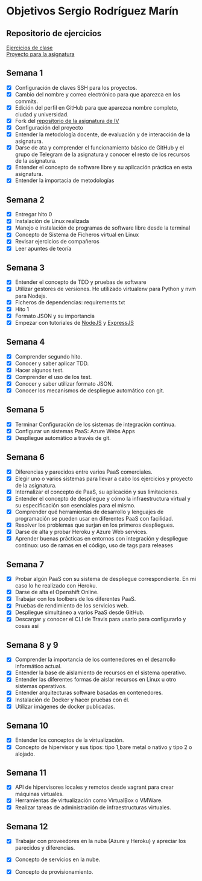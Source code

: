 # Objetivos Sergio Rodríguez Marín

## Repositorio de ejercicios
[Ejercicios de clase](https://github.com/pavocejudo/ejerciciosIV/)  
[Proyecto para la asignatura](https://github.com/pavocejudo/ProyectoIV)
## Semana 1
- [X] Configuración de claves SSH para los proyectos.
- [X] Cambio del nombre y correo electrónico para que aparezca en los commits.
- [X] Edición del perfil en GitHub para que aparezca nombre completo, ciudad y universidad.
- [X] Fork del [repositorio de la asignatura de IV](https://github.com/JJ/IV-18-19)
- [X] Configuración del proyecto
- [X] Entender la metodología docente, de evaluación y de interacción de la asignatura.
- [X] Darse de ata y comprender el funcionamiento básico de GitHub y el grupo de Telegram de la asignatura y conocer el resto de los recursos de la asignatura.
- [X] Entender el concepto de software libre y su aplicación práctica en esta asignatura.
- [X] Entender la importacia de metodologías

## Semana 2

- [X] Entregar hito 0
- [X] Instalación de Linux realizada
- [X] Manejo e instalación de programas de software libre desde la terminal
- [X] Concepto de Sistema de Ficheros virtual en Linux
- [X] Revisar ejercicios de compañeros
- [X] Leer apuntes de teoría

## Semana 3

- [X] Entender el concepto de TDD y pruebas de software
- [X]  Utilizar gestores de versiones. He utilizado virtualenv para Python y nvm para Nodejs.
- [X] Ficheros de dependencias: requirements.txt
- [X] Hito 1
- [X] Formato JSON y su importancia
- [X] Empezar con tutoriales de [NodeJS](https://www.youtube.com/watch?v=fLZ3L9MIXAQ) y [ExpressJS](https://www.youtube.com/watch?v=pKd0Rpw7O48&t=3s)

## Semana 4

- [X] Comprender segundo hito.
- [X] Conocer y saber aplicar TDD.
- [X] Hacer algunos test.
- [X] Comprender el uso de los test.
- [X] Conocer y saber utilizar formato JSON.
- [X] Conocer los mecanismos de despliegue automático con git.

## Semana 5
- [X] Terminar Configuración de los sistemas de integración contínua.
- [X] Configurar un sistemas PaaS: Azure Webs Apps
- [X] Despliegue automático a través de git.

## Semana 6
- [X] Diferencias y parecidos entre varios PaaS comerciales.
- [X] Elegir uno o varios sistemas para llevar a cabo los ejercicios y proyecto de la asignatura.
- [X] Internalizar el concepto de PaaS, su aplicación y sus limitaciones.
- [X] Entender el concepto de despliegue y cómo la infraestructura virtual y su especificación son esenciales para el mismo.
- [X] Comprender qué herramientas de desarrollo y lenguajes de programación se pueden usar en diferentes PaaS con facilidad.
- [X] Resolver los problemas que surjan en los primeros despliegues.
- [X] Darse de alta y probar Heroku y Azure Web services.
- [X] Aprender buenas prácticas en entornos con integración y despliegue continuo: uso de ramas en el código, uso de tags para releases

## Semana 7
- [X] Probar algún PaaS con su sistema de despliegue correspondiente. En mi caso lo he realizado con Heroku.
- [X] Darse de alta el Openshift Online.
- [X] Trabajar con los toolbers de los diferentes PaaS.
- [X] Pruebas de rendimiento de los servicios web.
- [X] Despliegue simultáneo a varios PaaS desde GitHub.
- [X] Descargar y conocer el CLI de Travis para usarlo para configurarlo y cosas así

## Semana 8 y 9
- [X] Comprender la importancia de los contenedores en el desarrollo informático actual.
- [X] Entender la base de aislamiento de recursos en el sistema operativo.
- [X] Entender las diferentes formas de aislar recursos en Linux u otro sistemas operativos.
- [X] Entender arquitecturas software basadas en contenedores.
- [X] Instalación de Docker y hacer pruebas con él.
- [X] Utilizar imágenes de docker publicadas.

## Semana 10

- [X] Entender los conceptos de la virtualización.
- [X] Concepto de hipervisor y sus tipos: tipo 1,bare metal o nativo y tipo 2 o alojado.

## Semana 11
- [X] API de hipervisores locales y remotos desde vagrant para crear máquinas virtuales.
- [X] Herramientas de virtualización como VirtualBox o VMWare.
- [X] Realizar tareas de administración de infraestructuras virtuales.

## Semana 12
- [X] Trabajar con proveedores en la nuba (Azure y Heroku) y apreciar los parecidos y diferencias.
- [X] Concepto de servicios en la nube.
- [X] Concepto de provisionamiento.

